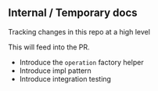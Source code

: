 ## Internal / Temporary docs

Tracking changes in this repo at a high level

This will feed into the PR.

* Introduce the `operation` factory helper
* Introduce impl pattern
* Introduce integration testing 
